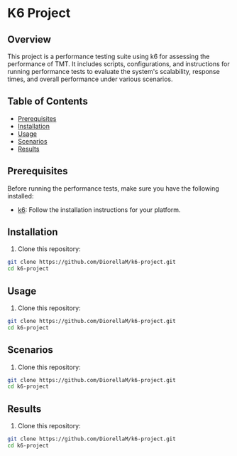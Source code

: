 # K6 Project

## Overview

This project is a performance testing suite using k6 for assessing the performance of TMT. It includes scripts, configurations, and instructions for running performance tests to evaluate the system's scalability, response times, and overall performance under various scenarios.

## Table of Contents

- [Prerequisites](#prerequisites)
- [Installation](#installation)
- [Usage](#usage)
- [Scenarios](#scenarios)
- [Results](#results)

## Prerequisites

Before running the performance tests, make sure you have the following installed:

- [k6](https://k6.io/docs/getting-started/installation/): Follow the installation instructions for your platform.

## Installation

1. Clone this repository:

```bash
git clone https://github.com/DiorellaM/k6-project.git
cd k6-project
```

## Usage

1. Clone this repository:

```bash
git clone https://github.com/DiorellaM/k6-project.git
cd k6-project
```

## Scenarios

1. Clone this repository:

```bash
git clone https://github.com/DiorellaM/k6-project.git
cd k6-project
```

## Results

1. Clone this repository:

```bash
git clone https://github.com/DiorellaM/k6-project.git
cd k6-project
